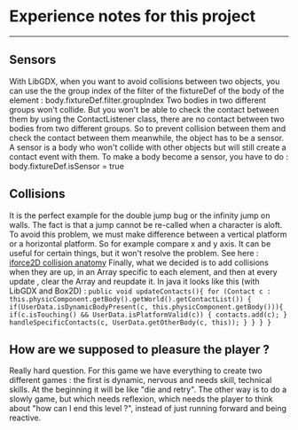 # Experience notes for this project

---

## Sensors
With LibGDX, when you want to avoid collisions between two objects, you can use the the group index of the filter of 
the fixtureDef of the body of the element : body.fixtureDef.filter.groupIndex
Two bodies in two different groups won't collide. But you won't be able to check the contact between them by using
the ContactListener class, there are no contact between two bodies from two different groups.
So to prevent collision between them and check the contact between them meanwhile, the object has to be a sensor.
A sensor is a body who won't collide with other objects but will still create a contact event with them.
To make a body become a sensor, you have to do : body.fixtureDef.isSensor = true



## Collisions
It is the perfect example for the double jump bug or the infinity jump on walls. The fact is that a jump cannot be
re-called when a character is aloft. To avoid this problem, we must make difference between a vertical platform or a horizontal
platform. So for example compare x and y axis. It can be useful for certain things, but it won't resolve the problem.
See here : [iforce2D collision anatomy](http://www.iforce2d.net/b2dtut/collision-anatomy)
Finally, what we decided is to add collisions when they are up, in an Array specific to each element, and then at every update
, clear the Array and reupdate it.
In java it looks like this (with LibGDX and Box2D) :
`
public void updateContacts(){
        for (Contact c : this.physicComponent.getBody().getWorld().getContactList()) {
            if(UserData.isDynamicBodyPresent(c, this.physicComponent.getBody())){
                if(c.isTouching() && UserData.isPlatformValid(c)) {
                    contacts.add(c);
                }
                handleSpecificContacts(c, UserData.getOtherBody(c, this));
            }
        }
    }
}
`

## How are we supposed to pleasure the player ?
Really hard question. For this game we have everything to create two different games : the first is dynamic, nervous and needs
skill, technical skills. At the beginning it will be like "die and retry". The other way is to do a slowly game, but which needs
reflexion, which needs the player to think about "how can I end this level ?", instead of just running forward and being reactive.